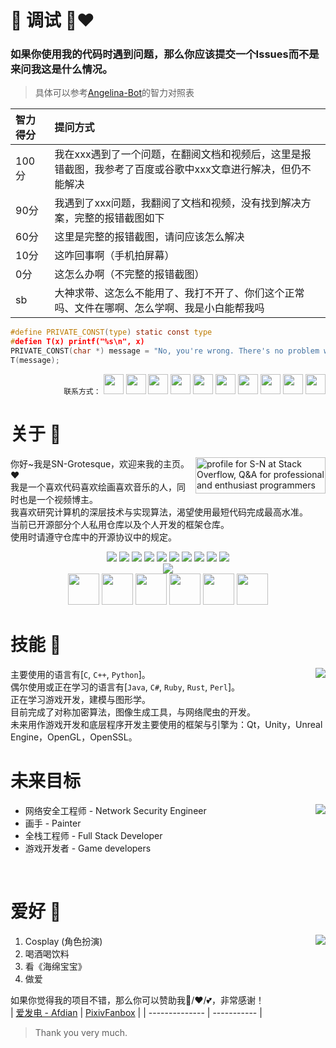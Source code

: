 # 🤗 调试 🤗❤️
<!--
<img src="https://www.murphysec.com/platform3/v3/badge/1611431819275173888.svg" align="right">
-->
### 如果你使用我的代码时遇到问题，那么你应该提交一个Issues而不是来问我这是什么情况。

> 具体可以参考[Angelina-Bot](https://www.angelina-bot.top/About.html)的智力对照表

| 智力得分	| 提问方式 |
| :--- | :--- |
| 100分	| 我在xxx遇到了一个问题，在翻阅文档和视频后，这里是报错截图，我参考了百度或谷歌中xxx文章进行解决，但仍不能解决 |
| 90分	| 我遇到了xxx问题，我翻阅了文档和视频，没有找到解决方案，完整的报错截图如下 |
| 60分	| 这里是完整的报错截图，请问应该怎么解决 |
| 10分	| 这咋回事啊（手机拍屏幕）|
| 0分	| 这怎么办啊（不完整的报错截图） |
| sb	| 大神求带、这怎么不能用了、我打不开了、你们这个正常吗、文件在哪啊、怎么学啊、我是小白能帮我吗 |

```c
#define PRIVATE_CONST(type) static const type
#defien T(x) printf("%s\n", x)
PRIVATE_CONST(char *) message = "No, you're wrong. There's no problem with these codes.";
T(message);
```

<div align="right">
    <code>联系方式：</code>
    <a href="https://www.pixiv.net/users/38279179">
        <img src="https://www.pixiv.net/favicon.ico" width="32px" height="32px"></a>
    <a href="https://www.youtube.com/channel/UCITRiFd37VZS8y4vjW2pfYQ/featured">
        <img src="https://www.youtube.com/favicon.ico" width="32px" height="32px"></a>
    <a href="https://space.bilibili.com/27958784">
        <img src="https://www.bilibili.com/favicon.ico" width="32px" height="32px"></a>
    <a href="https://soundcloud.com/sngrotesque">
        <img src="https://soundcloud.com/favicon.ico" width="32px" height="32px"></a>
    <a href="https://sng.fanbox.cc/">
        <img src="https://sng.fanbox.cc/favicon.ico" width="32px" height="32px"></a>
    <a href="https://twitter.com/SNGOfficial4">
        <img src="https://twitter.com/favicon.ico" width="32px" height="32px"></a>
    <a href="https://music.163.com/#/user/home?id=1686139386">
        <img src="http://s1.music.126.net/style/favicon.ico" width="32px" height="32px"></a>
    <a href="https://www.zhihu.com/people/kianakaslana-16">
        <img src="https://www.zhihu.com/favicon.ico" width="32px" height="32px"></a>
    <a href="https://afdian.net/@sngrotesque">
        <img src="https://afdian.net/favicon.ico" width="32px" height="32px"></a>
    <a href="mailto:kq-cos@outlook.com">
        <img src="https://img.icons8.com/nolan/64/new-post.png" width="32px" height="32px"></a>
</div>


# 关于 🍺
<a href="https://stackoverflow.com/users/21376217/s-n"><img src="https://stackoverflow.com/users/flair/21376217.png?theme=hotdog" width="208" height="58" alt="profile for S-N at Stack Overflow, Q&amp;A for professional and enthusiast programmers" title="profile for S-N at Stack Overflow, Q&amp;A for professional and enthusiast programmers" align="right"></a>

<p align="left">
你好~我是SN-Grotesque，欢迎来我的主页。❤<br>
我是一个喜欢代码喜欢绘画喜欢音乐的人，同时也是一个视频博主。<br>
我喜欢研究计算机的深层技术与实现算法，渴望使用最短代码完成最高水准。<br>
当前已开源部分个人私用仓库以及个人开发的框架仓库。<br>
使用时请遵守仓库中的开源协议中的规定。
</p>

<div align="center">
<img src="https://readme-components.vercel.app/api?component=logo&logo=c&text=false&animation=spin&fill=black&textfill=bface6">
<img src="https://readme-components.vercel.app/api?component=logo&logo=cplusplus&text=false&animation=spin&fill=black&textfill=bface6">
<img src="https://readme-components.vercel.app/api?component=logo&logo=python&text=false&animation=spin&fill=black&textfill=bface6">
<img src="https://readme-components.vercel.app/api?component=logo&logo=vim&text=false&animation=spin&fill=black&textfill=bface6">
<img src="https://readme-components.vercel.app/api?component=logo&logo=ruby&text=false&animation=spin&fill=black&textfill=bface6">
<img src="https://readme-components.vercel.app/api?component=logo&logo=perl&text=false&animation=spin&fill=black&textfill=bface6">
<img src="https://readme-components.vercel.app/api?component=logo&logo=java&text=false&animation=spin&fill=black&textfill=bface6">
<img src="https://readme-components.vercel.app/api?component=logo&logo=csharp&text=false&animation=spin&fill=black&textfill=bface6">
<img src="https://readme-components.vercel.app/api?component=logo&logo=qt&text=false&animation=spin&fill=black&textfill=bface6">
<img src="https://readme-components.vercel.app/api?component=logo&logo=linux&text=false&animation=spin&fill=black&textfill=bface6">
</div>

<div align="center">
<img src="https://github-profile-trophy.vercel.app/?username=sngrotesque&theme=onedark&no-frame=true&row=1&&margin-w=20&no-bg=true">
</div>

<div align="center">
<code><img height="50" src="https://www.vectorlogo.zone/logos/wireshark/wireshark-ar21.svg"></code>
<code><img height="50" src="https://www.vectorlogo.zone/logos/python/python-ar21.svg"></code>
<code><img height="50" src="https://www.vectorlogo.zone/logos/linux/linux-ar21.svg"></code>
<code><img height="50" src="https://www.vectorlogo.zone/logos/nginx/nginx-ar21.svg"></code>
<code><img height="50" src="https://www.vectorlogo.zone/logos/java/java-ar21.svg"></code>
<code><img height="50" src="https://www.vectorlogo.zone/logos/vim/vim-ar21.svg"></code>
</div>

# 技能 🍻

<img src="https://github-readme-stats.vercel.app/api/top-langs?username=sngrotesque&title_color=ffff00&bg_color=151515&text_color=efefef&hide_border=true&layout=compact" align="right">

<p>
    主要使用的语言有[<code>C</code>, <code>C++</code>, <code>Python</code>]。<br>
    偶尔使用或正在学习的语言有[<code>Java</code>, <code>C#</code>, <code>Ruby</code>, <code>Rust</code>, <code>Perl</code>]。<br>
    正在学习游戏开发，建模与图形学。<br>
    目前完成了对称加密算法，图像生成工具，与网络爬虫的开发。<br>
    未来用作游戏开发和底层程序开发主要使用的框架与引擎为：Qt，Unity，Unreal Engine，OpenGL，OpenSSL。
</p>

# 未来目标
<img src="https://github-readme-streak-stats.herokuapp.com/?user=sngrotesque&theme=dark&hide_border=true" align="right">

- 网络安全工程师 - Network Security Engineer
- 画手 - Painter
- 全栈工程师 - Full Stack Developer
- 游戏开发者 - Game developers

<br>

# 爱好 🥂
<img src="https://github-readme-stats.vercel.app/api?username=sngrotesque&title_color=ffff00&bg_color=151515&show_icons=true&count_private=true&theme=chartreuse-dark&show_icons=true&hide_border=true" align="right">

1. Cosplay (角色扮演)
2. 喝酒喝饮料
3. 看《海绵宝宝》
4. 做爱

如果你觉得我的项目不错，那么你可以赞助我🍗/❤/💕，非常感谢！<br>
| [爱发电 - Afdian](https://afdian.net/@sngrotesque) | [PixivFanbox](https://sng.fanbox.cc/) |
| --------------                                    | -----------                           |
> Thank you very much.

<!-- 
<div align="center">
<code><img height="50" src="https://www.vectorlogo.zone/logos/python/python-ar21.svg"></code>
<code><img height="50" src="https://www.vectorlogo.zone/logos/debian/debian-ar21.svg"></code>
<code><img height="50" src="https://www.vectorlogo.zone/logos/opensource/opensource-ar21.svg"></code>
<code><img height="50" src="https://www.vectorlogo.zone/logos/openssl/openssl-ar21.svg"></code>
<code><img height="50" src="https://www.vectorlogo.zone/logos/opencv/opencv-ar21.svg"></code>
</div>
<div align="center">
<code><img height="50" src="https://www.vectorlogo.zone/logos/gnome/gnome-ar21.svg"></code>
<code><img height="50" src="https://www.vectorlogo.zone/logos/devto/devto-ar21.svg"></code>
<code><img height="50" src="https://www.vectorlogo.zone/logos/djangoproject/djangoproject-ar21.svg"></code>
<code><img height="50" src="https://www.vectorlogo.zone/logos/docker/docker-ar21.svg"></code>
<code><img height="50" src="https://www.vectorlogo.zone/logos/firefox/firefox-ar21.svg"></code>
</div>
<div align="center">
<code><img height="50" src="https://www.vectorlogo.zone/logos/libreoffice/libreoffice-ar21.svg"></code>
<code><img height="50" src="https://www.vectorlogo.zone/logos/linux/linux-ar21.svg"></code>
<code><img height="50" src="https://www.vectorlogo.zone/logos/linuxfoundation/linuxfoundation-ar21.svg"></code>
<code><img height="50" src="https://www.vectorlogo.zone/logos/git-scm/git-scm-ar21.svg"></code>
<code><img height="50" src="https://www.vectorlogo.zone/logos/gnu_bash/gnu_bash-ar21.svg"></code>
</div>
<div align="center">
<code><img height="50" src="https://www.vectorlogo.zone/logos/arduino/arduino-ar21.svg"></code>
<code><img height="50" src="https://www.vectorlogo.zone/logos/hackerone/hackerone-ar21.svg"></code>
<code><img height="50" src="https://www.vectorlogo.zone/logos/haeckdesign/haeckdesign-ar21.svg"></code>
<code><img height="50" src="https://www.vectorlogo.zone/logos/ieee/ieee-ar21.svg"></code>
<code><img height="50" src="https://www.vectorlogo.zone/logos/ietf/ietf-ar21.svg"></code>
</div>
<div align="center">
<code><img height="50" src="https://www.vectorlogo.zone/logos/ifttt/ifttt-ar21.svg"></code>
<code><img height="50" src="https://www.vectorlogo.zone/logos/java/java-ar21.svg"></code>
<code><img height="50" src="https://www.vectorlogo.zone/logos/javascript/javascript-ar21.svg"></code>
<code><img height="50" src="https://www.vectorlogo.zone/logos/jquery/jquery-ar21.svg"></code>
<code><img height="50" src="https://www.vectorlogo.zone/logos/json/json-ar21.svg"></code>
</div>
<div align="center">
<code><img height="50" src="https://www.vectorlogo.zone/logos/typescriptlang/typescriptlang-ar21.svg"></code>
<code><img height="50" src="https://www.vectorlogo.zone/logos/pocoo_flask/pocoo_flask-ar21.svg"></code>
<code><img height="50" src="https://www.vectorlogo.zone/logos/kotlinlang/kotlinlang-ar21.svg"></code>
<code><img height="50" src="https://www.vectorlogo.zone/logos/cmake/cmake-ar21.svg"></code>
<code><img height="50" src="https://www.vectorlogo.zone/logos/curl_haxx/curl_haxx-ar21.svg"></code>
</div>
<div align="center">
<code><img height="50" src="https://www.vectorlogo.zone/logos/dotnet/dotnet-ar21.svg"></code>
<code><img height="50" src="https://www.vectorlogo.zone/logos/mysql/mysql-ar21.svg"></code>
<code><img height="50" src="https://www.vectorlogo.zone/logos/nginx/nginx-ar21.svg"></code>
<code><img height="50" src="https://www.vectorlogo.zone/logos/torproject/torproject-ar21.svg"></code>
<code><img height="50" src="https://www.vectorlogo.zone/logos/twitter/twitter-ar21.svg"></code>
</div>
<div align="center">
<code><img height="50" src="https://www.vectorlogo.zone/logos/minecraft/minecraft-ar21.svg"></code>
<code><img height="50" src="https://www.vectorlogo.zone/logos/ubuntu/ubuntu-ar21.svg"></code>
<code><img height="50" src="https://www.vectorlogo.zone/logos/unity3d/unity3d-ar21.svg"></code>
<code><img height="50" src="https://www.vectorlogo.zone/logos/vim/vim-ar21.svg"></code>
<code><img height="50" src="https://www.vectorlogo.zone/logos/visualstudio_code/visualstudio_code-ar21.svg"></code>
</div>
<div align="center">
<code><img height="50" src="https://www.vectorlogo.zone/logos/w3c/w3c-ar21.svg"></code>
<code><img height="50" src="https://www.vectorlogo.zone/logos/wikipedia/wikipedia-ar21.svg"></code>
<code><img height="50" src="https://www.vectorlogo.zone/logos/wireshark/wireshark-ar21.svg"></code>
</div>
-->

<!--
<div align="center">
<img src="https://github-profile-trophy.vercel.app/?username=sngrotesque">
</div>
-->
